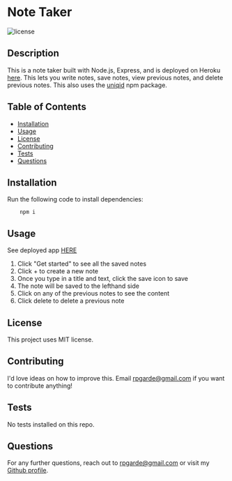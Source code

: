 # Note Taker
![license](https://img.shields.io/github/license/rpgarde/readme-generator)

## Description
This is a note taker built with Node.js, Express, and is deployed on Heroku [here](https://mysterious-oasis-91030.herokuapp.com/). This lets you write notes, save notes, view previous notes, and delete previous notes. This also uses the [uniqid](https://www.npmjs.com/package/uniqid) npm package.

## Table of Contents 
* [Installation](#installation)
* [Usage](#usage)
* [License](#license)
* [Contributing](#contributing)
* [Tests](#tests)
* [Questions](#questions)

## Installation
Run the following code to install dependencies:

        npm i

## Usage
See deployed app [HERE](https://mysterious-oasis-91030.herokuapp.com/)
1. Click "Get started" to see all the saved notes
2. Click + to create a new note
3. Once you type in a title and text, click the save icon to save
4. The note will be saved to the lefthand side
5. Click on any of the previous notes to see the content
6. Click delete to delete a previous note

## License
This project uses MIT license.

## Contributing
I'd love ideas on how to improve this. Email rpgarde@gmail.com if you want to contribute anything!

## Tests
No tests installed on this repo. 

## Questions
For any further questions, reach out to rpgarde@gmail.com or visit my [Github profile](https://github.com/rpgarde).
